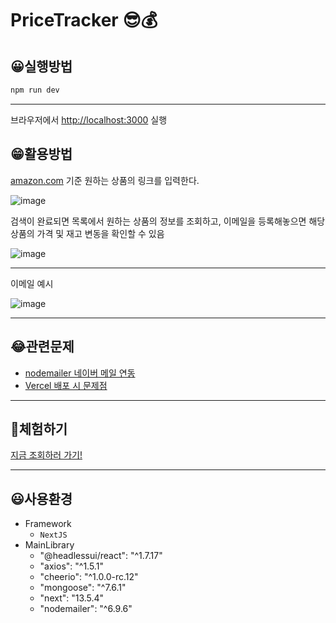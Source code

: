 # PriceTracker 😎💰

## 😀실행방법

```bash
npm run dev
```

---

브라우저에서 [http://localhost:3000](http://localhost:3000) 실행

## 😁활용방법

[amazon.com](https://amazon.com/) 기준 원하는 상품의 링크를 입력한다.

![image](https://github.com/kwb020312/PriceTracker/assets/46777310/debe0e0a-fc03-40f2-b812-782dfe568937)

검색이 완료되면 목록에서 원하는 상품의 정보를 조회하고, 이메일을 등록해놓으면 해당 상품의 가격 및 재고 변동을 확인할 수 있음

![image](https://github.com/kwb020312/PriceTracker/assets/46777310/abe6c046-234f-4206-be66-c41725898462)

---

이메일 예시

![image](https://github.com/kwb020312/PriceTracker/assets/46777310/07cec50e-6d55-46ba-be0e-c60d5e769a36)

---

## 😂관련문제

- [nodemailer 네이버 메일 연동](https://velog.io/@kwb020312/%EC%95%8C%EA%B2%8C%EB%90%9C-%EA%B2%83-nodemailer-%EB%84%A4%EC%9D%B4%EB%B2%84-%EC%9D%B8%EC%A6%9D%EC%99%B8%EC%97%90%EB%8F%84-%EC%B0%B8%EA%B3%A0)
- [Vercel 배포 시 문제점](https://velog.io/@kwb020312/%EC%95%8C%EA%B2%8C%EB%90%9C-%EA%B2%83-vercel-with-mailer)

---

## 🤣체험하기

[지금 조회하러 가기!](https://price-tracer-seven.vercel.app/)

---

## 😃사용환경

- Framework
  - `NextJS`
- MainLibrary
  - "@headlessui/react": "^1.7.17"
  - "axios": "^1.5.1"
  - "cheerio": "^1.0.0-rc.12"
  - "mongoose": "^7.6.1"
  - "next": "13.5.4"
  - "nodemailer": "^6.9.6"
